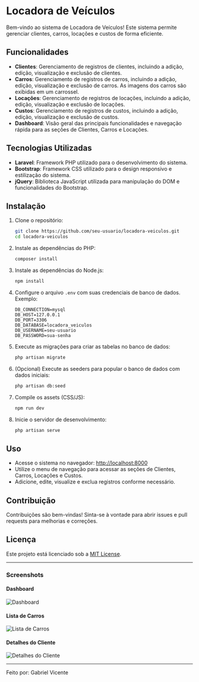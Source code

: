 # Locadora de Veículos

Bem-vindo ao sistema de Locadora de Veículos! Este sistema permite gerenciar clientes, carros, locações e custos de forma eficiente.

## Funcionalidades

- **Clientes**: Gerenciamento de registros de clientes, incluindo a adição, edição, visualização e exclusão de clientes.
- **Carros**: Gerenciamento de registros de carros, incluindo a adição, edição, visualização e exclusão de carros. As imagens dos carros são exibidas em um carrossel.
- **Locações**: Gerenciamento de registros de locações, incluindo a adição, edição, visualização e exclusão de locações.
- **Custos**: Gerenciamento de registros de custos, incluindo a adição, edição, visualização e exclusão de custos.
- **Dashboard**: Visão geral das principais funcionalidades e navegação rápida para as seções de Clientes, Carros e Locações.

## Tecnologias Utilizadas

- **Laravel**: Framework PHP utilizado para o desenvolvimento do sistema.
- **Bootstrap**: Framework CSS utilizado para o design responsivo e estilização do sistema.
- **jQuery**: Biblioteca JavaScript utilizada para manipulação do DOM e funcionalidades do Bootstrap.

## Instalação

1. Clone o repositório:
    ```bash
    git clone https://github.com/seu-usuario/locadora-veiculos.git
    cd locadora-veiculos
    ```

2. Instale as dependências do PHP:
    ```bash
    composer install
    ```

3. Instale as dependências do Node.js:
    ```bash
    npm install
    ```

4. Configure o arquivo `.env` com suas credenciais de banco de dados. Exemplo:
    ```plaintext
    DB_CONNECTION=mysql
    DB_HOST=127.0.0.1
    DB_PORT=3306
    DB_DATABASE=locadora_veiculos
    DB_USERNAME=seu-usuario
    DB_PASSWORD=sua-senha
    ```

5. Execute as migrações para criar as tabelas no banco de dados:
    ```bash
    php artisan migrate
    ```

6. (Opcional) Execute as seeders para popular o banco de dados com dados iniciais:
    ```bash
    php artisan db:seed
    ```

7. Compile os assets (CSS/JS):
    ```bash
    npm run dev
    ```

8. Inicie o servidor de desenvolvimento:
    ```bash
    php artisan serve
    ```

## Uso

- Acesse o sistema no navegador: [http://localhost:8000](http://localhost:8000)
- Utilize o menu de navegação para acessar as seções de Clientes, Carros, Locações e Custos.
- Adicione, edite, visualize e exclua registros conforme necessário.

## Contribuição

Contribuições são bem-vindas! Sinta-se à vontade para abrir issues e pull requests para melhorias e correções.

## Licença

Este projeto está licenciado sob a [MIT License](LICENSE).

---

### Screenshots

#### Dashboard
![Dashboard](https://via.placeholder.com/800x400?text=Dashboard)

#### Lista de Carros
![Lista de Carros](https://via.placeholder.com/800x400?text=Lista+de+Carros)

#### Detalhes do Cliente
![Detalhes do Cliente](https://via.placeholder.com/800x400?text=Detalhes+do+Cliente)

---

Feito por: Gabriel Vicente [](https://github.com/Vicente7KJ)
